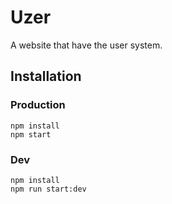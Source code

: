 # Uzer
A website that have the user system.

## Installation
### Production
```
npm install
npm start
```

### Dev
```
npm install
npm run start:dev
```